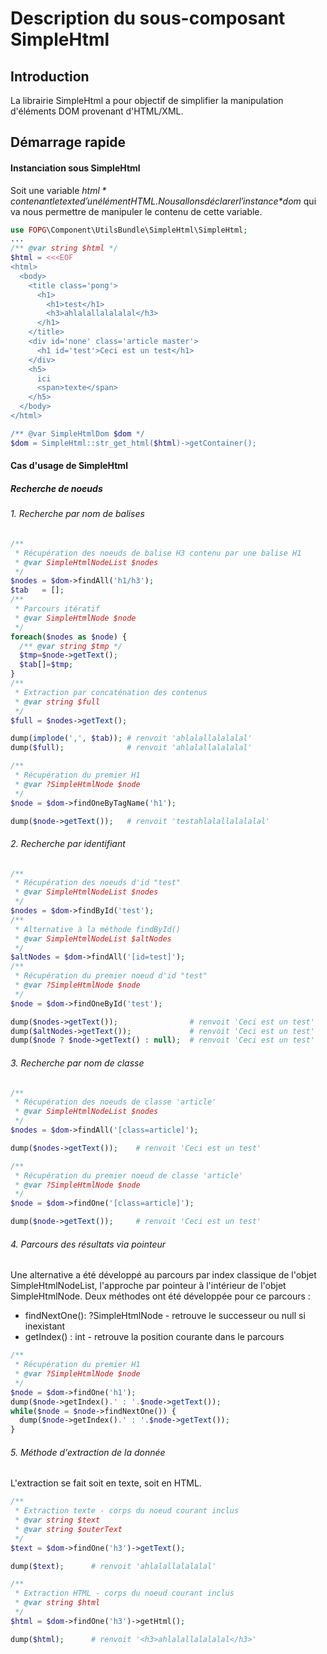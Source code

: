 Description du sous-composant SimpleHtml
==

Introduction
--
La librairie SimpleHtml a pour objectif de simplifier la manipulation d'éléments DOM provenant d'HTML/XML.

Démarrage rapide
--

#### Instanciation sous SimpleHtml

Soit une variable *$html* contenant le texte d'un élément HTML. Nous allons déclarer l'instance *$dom* qui va nous permettre de manipuler le contenu de cette variable.

```php
use FOPG\Component\UtilsBundle\SimpleHtml\SimpleHtml;
...
/** @var string $html */
$html = <<<EOF
<html>
  <body>
    <title class='pong'>
      <h1>
        <h1>test</h1>
        <h3>ahlalallalalalal</h3>
      </h1>
    </title>
    <div id='none' class='article master'>
      <h1 id='test'>Ceci est un test</h1>
    </div>
    <h5>
      ici
      <span>texte</span>
    </h5>
  </body>
</html>

/** @var SimpleHtmlDom $dom */
$dom = SimpleHtml::str_get_html($html)->getContainer();
```

#### Cas d'usage de SimpleHtml

##### Recherche de noeuds
###### 1. Recherche par nom de balises
```php
/**
 * Récupération des noeuds de balise H3 contenu par une balise H1
 * @var SimpleHtmlNodeList $nodes
 */
$nodes = $dom->findAll('h1/h3');
$tab   = [];
/**
 * Parcours itératif
 * @var SimpleHtmlNode $node
 */
foreach($nodes as $node) {
  /** @var string $tmp */
  $tmp=$node->getText();
  $tab[]=$tmp;
}
/**
 * Extraction par concaténation des contenus
 * @var string $full
 */
$full = $nodes->getText();

dump(implode(',', $tab)); # renvoit 'ahlalallalalalal'
dump($full);              # renvoit 'ahlalallalalalal'

/**
 * Récupération du premier H1
 * @var ?SimpleHtmlNode $node
 */
$node = $dom->findOneByTagName('h1');

dump($node->getText());   # renvoit 'testahlalallalalalal'
```
###### 2. Recherche par identifiant
```php
/**
 * Récupération des noeuds d'id "test"
 * @var SimpleHtmlNodeList $nodes
 */
$nodes = $dom->findById('test');
/**
 * Alternative à la méthode findById()
 * @var SimpleHtmlNodeList $altNodes
 */
$altNodes = $dom->findAll('[id=test]');
/**
 * Récupération du premier noeud d'id "test"
 * @var ?SimpleHtmlNode $node
 */
$node = $dom->findOneById('test');

dump($nodes->getText());                # renvoit 'Ceci est un test'
dump($altNodes->getText());             # renvoit 'Ceci est un test'
dump($node ? $node->getText() : null);  # renvoit 'Ceci est un test'
```
###### 3. Recherche par nom de classe

```php
/**
 * Récupération des noeuds de classe 'article'
 * @var SimpleHtmlNodeList $nodes
 */
$nodes = $dom->findAll('[class=article]');

dump($nodes->getText());    # renvoit 'Ceci est un test'

/**
 * Récupération du premier noeud de classe 'article'
 * @var ?SimpleHtmlNode $node
 */
$node = $dom->findOne('[class=article]');

dump($node->getText());     # renvoit 'Ceci est un test'
```

###### 4. Parcours des résultats via pointeur

Une alternative a été développé au parcours par index classique de l'objet SimpleHtmlNodeList, l'approche par pointeur à l'intérieur de l'objet SimpleHtmlNode. Deux méthodes ont été développée pour ce parcours :
* findNextOne(): ?SimpleHtmlNode - retrouve le successeur ou null si inexistant
* getIndex() : int - retrouve la position courante dans le parcours

```php
/**
 * Récupération du premier H1
 * @var ?SimpleHtmlNode $node
 */
$node = $dom->findOne('h1');
dump($node->getIndex().' : '.$node->getText());
while($node = $node->findNextOne()) {
  dump($node->getIndex().' : '.$node->getText());
}
```

###### 5. Méthode d'extraction de la donnée

L'extraction se fait soit en texte, soit en HTML.

```php
/**
 * Extraction texte - corps du noeud courant inclus
 * @var string $text
 * @var string $outerText
 */
$text = $dom->findOne('h3')->getText();

dump($text);      # renvoit 'ahlalallalalalal'

/**
 * Extraction HTML - corps du noeud courant inclus
 * @var string $html
 */
$html = $dom->findOne('h3')->getHtml();

dump($html);      # renvoit '<h3>ahlalallalalalal</h3>'
```
